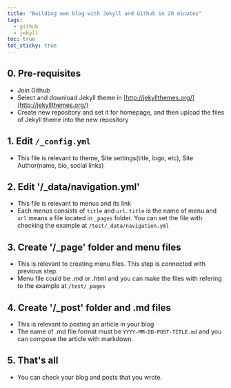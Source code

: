 ```yaml
---
title: "Building own blog with Jekyll and Github in 20 minutes"
tags: 
  - github
  - jekyll
toc: true
toc_sticky: true
---
```


## 0. Pre-requisites
 - Join Github
 - Select and download Jekyll theme in [http://jekyllthemes.org/](http://jekyllthemes.org/)
 - Create new repository and set it for homepage, and then upload the files of Jekyll theme into the new repository

## 1. Edit `/_config.yml`
 - This file is relevant to theme, Site settings(title, logo, etc), Site Author(name, bio, social links)

## 2. Edit '/_data/navigation.yml'
 - This file is relevant to menus and its link
 - Each menus consists of `title` and `url`. `title` is the name of menu and `url` means a file located in `_pages` folder. You can set the file with checking the example at `/test/_data/navigation.yml`

## 3. Create '/_page' folder and menu files
 - This is relevant to creating menu files. This step is connected with previous step.
 - Menu file could be .md or .html and you can make the files with refering to the example at `/test/_pages`

## 4. Create '/_post' folder and .md files
 - This is relevant to posting an article in your blog
 - The name of .md file format must be `YYYY-MM-DD-POST-TITLE.md` and you can compose the article with markdown.

## 5. That's all
 - You can check your blog and posts that you wrote.
